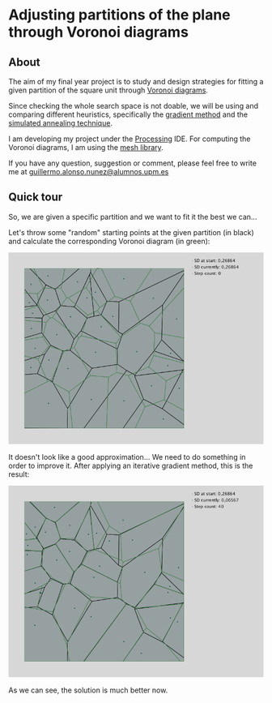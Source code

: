 # Adjusting partitions of the plane through Voronoi diagrams

## About

The aim of my final year project is to study and design strategies for fitting a given partition of the square unit through [Voronoi diagrams](http://mathworld.wolfram.com/VoronoiDiagram.html).

Since checking the whole search space is not doable, we will be using and comparing different heuristics, specifically the [gradient method](http://mathworld.wolfram.com/ConjugateGradientMethod.html) and the [simulated annealing technique](http://mathworld.wolfram.com/SimulatedAnnealing.html).

I am developing my project under the [Processing](https://processing.org/) IDE. For computing the Voronoi diagrams, I am using the [mesh library](http://leebyron.com/mesh/).

If you have any question, suggestion or comment, please feel free to write me at guillermo.alonso.nunez@alumnos.upm.es

## Quick tour

So, we are given a specific partition and we want to fit it the best we can...

Let's throw some "random" starting points at the given partition (in black) and calculate the corresponding Voronoi diagram (in green):

![alt text](https://github.com/Flood1993/TFG_voronoi/blob/master/images/start.png "Before adjusting")

It doesn't look like a good approximation... We need to do something in order to improve it. After applying an iterative gradient method, this is the result:

![alt text](https://github.com/Flood1993/TFG_voronoi/blob/master/images/end.png "After adjusting")

As we can see, the solution is much better now.
